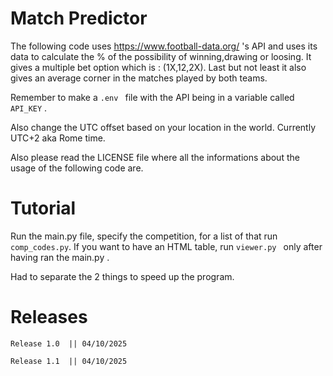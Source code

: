 # Match Predictor

The following code uses https://www.football-data.org/  's API and uses its data to calculate the % of the possibility of winning,drawing or loosing. It gives a multiple bet option which is : (1X,12,2X). Last but not least it also gives an average corner in the matches played by both teams.

Remember to make a ```.env ``` file with the API being in a variable called ```API_KEY``` .

Also change the UTC offset based on your location in the world. Currently UTC+2 aka Rome time.

Also please read the LICENSE file where all the informations about the usage of the following code are.

# Tutorial

Run the main.py file, specify the competition, for a list of that run ```comp_codes.py```.
If you want to have an HTML table, run ```viewer.py ``` only after having ran the main.py .

Had to separate the 2 things to speed up the program.

# Releases

```Release 1.0  || 04/10/2025```

```Release 1.1  || 04/10/2025```


